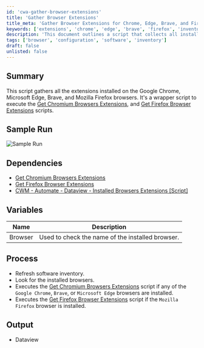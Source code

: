 ```yaml
---
id: 'cwa-gather-browser-extensions'
title: 'Gather Browser Extensions'
title_meta: 'Gather Browser Extensions for Chrome, Edge, Brave, and Firefox'
keywords: ['extensions', 'chrome', 'edge', 'brave', 'firefox', 'inventory']
description: 'This document outlines a script that collects all installed extensions from Google Chrome, Microsoft Edge, Brave, and Mozilla Firefox browsers. It acts as a wrapper to execute existing scripts for gathering browser extensions and provides a process for refreshing software inventory and checking for installed browsers.'
tags: ['browser', 'configuration', 'software', 'inventory']
draft: false
unlisted: false
---
```

## Summary

This script gathers all the extensions installed on the Google Chrome, Microsoft Edge, Brave, and Mozilla Firefox browsers. It's a wrapper script to execute the [Get Chromium Browsers Extensions](https://proval.itglue.com/DOC-5078775-11896849), and [Get Firefox Browser Extensions](https://proval.itglue.com/DOC-5078775-11896863) scripts.

## Sample Run

![Sample Run](5078775/docs/11896860/images/16684721)

## Dependencies

- [Get Chromium Browsers Extensions](https://proval.itglue.com/DOC-5078775-11896849)
- [Get Firefox Browser Extensions](https://proval.itglue.com/DOC-5078775-11896863)
- [CWM - Automate - Dataview - Installed Browsers Extensions [Script]](https://proval.itglue.com/DOC-5078775-11896883)

## Variables

| Name    | Description                                        |
|---------|----------------------------------------------------|
| Browser | Used to check the name of the installed browser.   |

## Process

- Refresh software inventory.
- Look for the installed browsers.
- Executes the [Get Chromium Browsers Extensions](https://proval.itglue.com/DOC-5078775-11896849) script if any of the `Google Chrome`, `Brave`, or `Microsoft Edge` browsers are installed.
- Executes the [Get Firefox Browser Extensions](https://proval.itglue.com/DOC-5078775-11896863) script if the `Mozilla Firefox` browser is installed.

## Output

- Dataview

